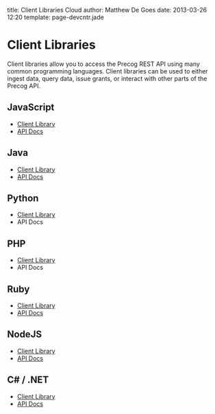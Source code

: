 title: Client Libraries
Cloud author: Matthew De Goes 
date: 2013-03-26 12:20 
template: page-devcntr.jade

# Client Libraries

Client libraries allow you to access the Precog REST API using many common programming languages. Client libraries can be used to either ingest data, query data, issue grants, or interact with other parts of the Precog API.

## JavaScript

  * [Client Library](https://github.com/precog/precog_js_client)
  * [API Docs](https://web4.precog.com/apidocs/js/)

## Java

  * [Client Library](https://github.com/precog/precog_java_client)
  * [API Docs](http://www.precog.com/apidocs/java/)

## Python

  * [Client Library](https://github.com/precog/precog_python_client)
  * API Docs

## PHP

  * [Client Library](https://github.com/precog/precog_php_client)
  * API Docs

## Ruby

  * [Client Library](https://github.com/precog/precog_ruby_client)
  * [API Docs](https://web4.precog.com/apidocs/ruby/)

## NodeJS

  * [Client Library](https://github.com/precog/precog_js_client)
  * [API Docs](https://web4.precog.com/apidocs/js/)

## C# / .NET

  * [Client Library](https://github.com/precog/precog_dotnet_client)
  * [API Docs](https://web4.precog.com/apidocs/dotnet/)
